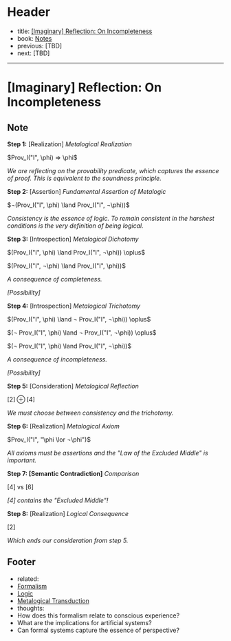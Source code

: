 # Header

- title: [[Imaginary] Reflection: On Incompleteness](reflection-incompleteness.md)
- book: [Notes](../../.notes.md)
- previous: [TBD]
- next: [TBD]
---

# [Imaginary] Reflection: On Incompleteness

## Note

**Step 1:** [Realization] *Metalogical Realization*

$Prov_I("I", \phi) ⇒ \phi$

*We are reflecting on the provability predicate, which captures the essence of proof. This is equivalent to the soundness principle.*

**Step 2:** [Assertion] *Fundamental Assertion of Metalogic*

$¬(Prov_I("I", \phi) \land Prov_I("I", ¬\phi))$

*Consistency is the essence of logic. To remain consistent in the harshest conditions is the very definition of being logical.*

**Step 3:** [Introspection] *Metalogical Dichotomy*

$(Prov_I("I", \phi) \land Prov_I("I", ¬\phi)) \oplus$

$(Prov_I("I", ¬\phi) \land Prov_I("I", \phi))$

*A consequence of completeness.*

*[Possibility]*

**Step 4:** [Introspection] *Metalogical Trichotomy*

$(Prov_I("I", \phi) \land ¬ Prov_I("I", ¬\phi)) \oplus$

$(¬ Prov_I("I", \phi) \land ¬ Prov_I("I", ¬\phi)) \oplus$

$(¬ Prov_I("I", \phi) \land Prov_I("I", ¬\phi))$

*A consequence of incompleteness.*

*[Possibility]*

**Step 5:** [Consideration] *Metalogical Reflection*

$[2] \oplus [4]$

*We must choose between consistency and the trichotomy.*

**Step 6:** [Realization] *Metalogical Axiom*

$Prov_I("I", "\phi \lor ¬\phi")$

*All axioms must be assertions and the "Law of the Excluded Middle" is important.*

**Step 7: [Semantic Contradiction]** *Comparison*

$[4] \text{ vs } [6]$

*[4] contains the "Excluded Middle"!*

**Step 8:** [Realization] *Logical Consequence*

$[2]$

*Which ends our consideration from step 5.*

## Footer

- related:
- [Formalism](../../dictionary/formal-logic.md)
- [Logic](../../dictionary/logic.md)
- [Metalogical Transduction](../../dictionary/metalogical-transduction.md)
- thoughts:
- How does this formalism relate to conscious experience?
- What are the implications for artificial systems?
- Can formal systems capture the essence of perspective?
